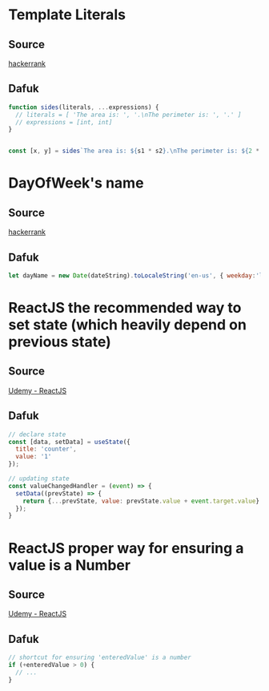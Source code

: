 # Template Literals

## Source

[hackerrank](https://www.hackerrank.com/challenges/js10-template-literals/problem)

## Dafuk

```js
function sides(literals, ...expressions) {
  // literals = [ 'The area is: ', '.\nThe perimeter is: ', '.' ]
  // expressions = [int, int]
}


const [x, y] = sides`The area is: ${s1 * s2}.\nThe perimeter is: ${2 * (s1 + s2)}.`;
```

# DayOfWeek's name

## Source

[hackerrank](https://www.hackerrank.com/challenges/js10-date/problem)

## Dafuk

```js
let dayName = new Date(dateString).toLocaleString('en-us', { weekday:'long' })
```

# ReactJS the recommended way to set state (which heavily depend on previous state)

## Source
[Udemy - ReactJS](https://samsungu.udemy.com/course/react-the-complete-guide-incl-redux/learn/lecture/25596010#overview)

## Dafuk
```js
// declare state
const [data, setData] = useState({
  title: 'counter',
  value: '1'
});

// updating state
const valueChangedHandler = (event) => {
  setData((prevState) => {
    return {...prevState, value: prevState.value + event.target.value}
  });
}
```

# ReactJS proper way for ensuring a value is a Number

## Source

[Udemy - ReactJS](https://samsungu.udemy.com/course/react-the-complete-guide-incl-redux/learn/lecture/25598410#overview)

## Dafuk
```js
// shortcut for ensuring 'enteredValue' is a number
if (+enteredValue > 0) {
  // ...
}
```
